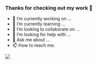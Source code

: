 ### Thanks for checking out my work 👋

- 🔭 I’m currently working on ...
- 🌱 I’m currently learning ...
- 👯 I’m looking to collaborate on ...
- 🤔 I’m looking for help with ...
- 💬 Ask me about ...
- 📫 How to reach me: 

<image src="https://github-readme-stats.vercel.app/api?username=cisseAB&&show_icons=true&title_color=ff6361&icon_color=bc5090&text_color=ffa600&bg_color=58508d">
